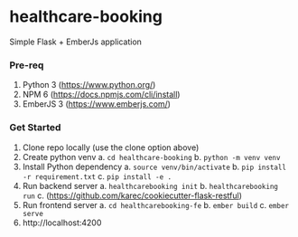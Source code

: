# healthcare-booking
Simple Flask + EmberJs application
### Pre-req
1. Python 3 (https://www.python.org/)
2. NPM 6 (https://docs.npmjs.com/cli/install)
3. EmberJS 3 (https://www.emberjs.com/)

### Get Started
1. Clone repo locally (use the clone option above)
2. Create python venv
a. `cd healthcare-booking`
b. `python -m venv venv`
3. Install Python dependency
a. `source venv/bin/activate`
b. `pip install -r requirement.txt`
c. `pip install -e .`
4. Run backend server
a. `healthcarebooking init`
b. `healthcarebooking run`
c. (https://github.com/karec/cookiecutter-flask-restful)
5. Run frontend server
a. `cd healthcarebooking-fe`
b. `ember build`
c. `ember serve`
6. http://localhost:4200
